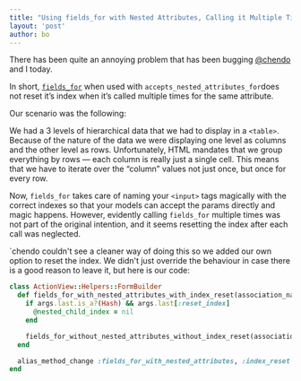 ```yaml
---
title: "Using fields_for with Nested Attributes, Calling it Multiple Times"
layout: 'post'
author: bo
---
```


There has been quite an annoying problem that has been bugging
[@chendo](http://twitter.com/chendo) and I today.

In short, [`fields_for`](http://api.rubyonrails.org/classes/ActionView/Helpers/FormHelper.html#M001895) when used with `accepts_nested_attributes_for`does not reset it’s index when it’s called multiple times for the same attribute.

Our scenario was the following:

We had a 3 levels of hierarchical data that we had to display in a
`<table>`. Because of the nature of the data we were
displaying one level as columns and the other level as rows.
Unfortunately, HTML mandates that we group everything by rows — each
column is really just a single cell. This means that we have to iterate
over the “column” values not just once, but once for every row.

Now, `fields_for` takes care of naming your
`<input>` tags magically with the correct indexes so that
your models can accept the params directly and magic happens. However,
evidently calling `fields_for` multiple times was not
part of the original intention, and it seems resetting the index after
each call was neglected.

`chendo couldn't see a cleaner way of doing this so we added our own option to reset the index. We didn't just override the behaviour in case there is a good reason to leave it, but here is our code:

``` ruby
class ActionView::Helpers::FormBuilder
  def fields_for_with_nested_attributes_with_index_reset(association_name, args, block)
    if args.last.is_a?(Hash) && args.last[:reset_index]
      @nested_child_index = nil
    end

    fields_for_without_nested_attributes_without_index_reset(association_name, args, block)
  end

  alias_method_change :fields_for_with_nested_attributes, :index_reset
end
```

